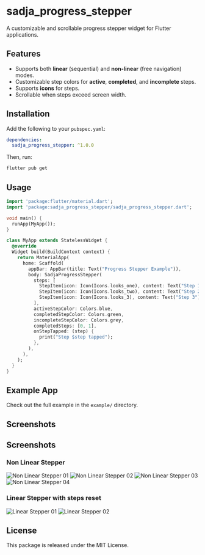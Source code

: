 # sadja_progress_stepper

A customizable and scrollable progress stepper widget for Flutter applications.

## Features
- Supports both **linear** (sequential) and **non-linear** (free navigation) modes.
- Customizable step colors for **active**, **completed**, and **incomplete** steps.
- Supports **icons** for steps.
- Scrollable when steps exceed screen width.

## Installation
Add the following to your `pubspec.yaml`:
```yaml
dependencies:
  sadja_progress_stepper: ^1.0.0
```

Then, run:

```bash
flutter pub get
```

## Usage

```dart
import 'package:flutter/material.dart';
import 'package:sadja_progress_stepper/sadja_progress_stepper.dart';

void main() {
  runApp(MyApp());
}

class MyApp extends StatelessWidget {
  @override
  Widget build(BuildContext context) {
    return MaterialApp(
      home: Scaffold(
        appBar: AppBar(title: Text("Progress Stepper Example")),
        body: SadjaProgressStepper(
          steps: [
            StepItem(icon: Icon(Icons.looks_one), content: Text("Step 1")),
            StepItem(icon: Icon(Icons.looks_two), content: Text("Step 2")),
            StepItem(icon: Icon(Icons.looks_3), content: Text("Step 3")),
          ],
          activeStepColor: Colors.blue,
          completedStepColor: Colors.green,
          incompleteStepColor: Colors.grey,
          completedSteps: [0, 1],
          onStepTapped: (step) {
            print("Step $step tapped");
          },
        ),
      ),
    );
  }
}
```

## Example App

Check out the full example in the `example/` directory.

## Screenshots

## Screenshots

### Non Linear Stepper  
![Non Linear Stepper 01](example/screenshots/non-linear-stepper01.png)
![Non Linear Stepper 02](example/screenshots/non-linear-stepper02.png)
![Non Linear Stepper 03](example/screenshots/non-linear-stepper03.png)
![Non Linear Stepper 04](example/screenshots/non-linear-stepper04-step-reset.png)


### Linear Stepper with steps reset 
![Linear Stepper 01](example/screenshots/linear-stepper-with-step-reset01.png)
![Linear Stepper 02](example/screenshots/linear-stepper-with-step-reset02.png)

## License

This package is released under the MIT License.